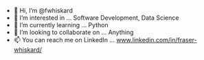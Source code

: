- 👋 Hi, I’m @fwhiskard
- 👀 I’m interested in ... Software Development, Data Science
- 🌱 I’m currently learning ... Python
- 💞️ I’m looking to collaborate on ... Anything
- 📫 You can reach me on LinkedIn ... www.linkedin.com/in/fraser-whiskard/

<!---
fwhiskard/fwhiskard is a ✨ special ✨ repository because its `README.md` (this file) appears on your GitHub profile.
You can click the Preview link to take a look at your changes.
--->
